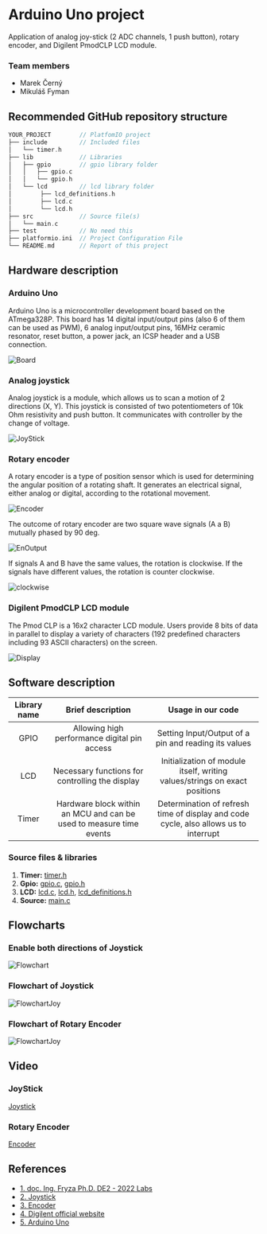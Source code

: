 # Arduino Uno project

Application of analog joy-stick (2 ADC channels, 1 push button), rotary encoder, and Digilent PmodCLP LCD module.

### Team members

* Marek Černý
* Mikuláš Fyman

## Recommended GitHub repository structure

   ```c
   YOUR_PROJECT        // PlatfomIO project
   ├── include         // Included files
   │   └── timer.h
   ├── lib             // Libraries
   │   ├── gpio        // gpio library folder
   │   │   ├── gpio.c  
   │   │   └── gpio.h  
   │   └── lcd         // lcd library folder
   │        ├── lcd_definitions.h
   │        ├── lcd.c
   │        └── lcd.h
   ├── src             // Source file(s)
   │   └── main.c
   ├── test            // No need this
   ├── platformio.ini  // Project Configuration File
   └── README.md       // Report of this project
   ```

## Hardware description

### Arduino Uno

Arduino Uno is a microcontroller development board based on the ATmega328P. This board has 14 digital input/output pins (also 6 of them can be used as PWM), 6 analog input/output pins, 16MHz ceramic resonator, reset button, a power jack, an ICSP header and a USB connection.

![Board](Pictures/ArduinoUnoBoard.jpg)

### Analog joystick

Analog joystick is a module, which allows us to scan a motion of 2 directions (X, Y). This joystick is consisted of two potentiometers of 10k Ohm resistivity and push button. It communicates with controller by the change of voltage.

![JoyStick](Pictures/JoyStick.jpg)

### Rotary encoder

A rotary encoder is a type of position sensor which is used for determining the angular position of a rotating shaft. It generates an electrical signal, either analog or digital, according to the rotational movement.

![Encoder](Pictures/RotaryEncoder.jpg)

The outcome of rotary encoder are two square wave signals (A a B) mutually phased by 90 deg.

![EnOutput](Pictures/EncoderOutput.jpg)

 If signals A and B have the same values, the rotation is clockwise. If the signals have different values, the rotation is counter clockwise.

![clockwise](Pictures/EncoderClockWise.jpg)

### Digilent PmodCLP LCD module

The Pmod CLP is a 16x2 character LCD module. Users provide 8 bits of data in parallel to display a variety of characters (192 predefined characters including 93 ASCII characters) on the screen.

![Display](Pictures/Display.jpg)

## Software description

| **Library name** | **Brief description** | **Usage in our code** |
   | :-: | :-: | :-: |
   | GPIO  | Allowing high performance digital pin access | Setting Input/Output of a pin and reading its values |
   | LCD   | Necessary functions for controlling the display | Initialization of module itself, writing values/strings on exact positions |
   | Timer | Hardware block within an MCU and can be used to measure time events | Determination of refresh time of display and code cycle, also allows us to interrupt |

   ### Source files & libraries

 1. **Timer:** [timer.h](https://github.com/marekcrn/digital-electronics-2/blob/main/labs/project/project/include/timer.h)
 2. **Gpio:** [gpio.c](https://github.com/marekcrn/digital-electronics-2/blob/main/labs/project/project/lib/gpio/gpio.c), [gpio.h](https://github.com/marekcrn/digital-electronics-2/blob/main/labs/project/project/lib/gpio/gpio.h)
 3. **LCD:** [lcd.c](https://github.com/marekcrn/digital-electronics-2/blob/main/labs/project/project/lib/lcd/lcd.c), [lcd.h](https://github.com/marekcrn/digital-electronics-2/blob/main/labs/project/project/lib/lcd/lcd.h), [lcd_definitions.h](https://github.com/marekcrn/digital-electronics-2/blob/main/labs/project/project/lib/lcd/lcd_definitions.h)
 4. **Source:** [main.c](https://github.com/marekcrn/digital-electronics-2/blob/main/labs/project/project/src/main.c)

## Flowcharts

### Enable both directions of Joystick

![Flowchart](Pictures/Flow.jpg)

### Flowchart of Joystick

![FlowchartJoy](Pictures/FlowJS.png)

### Flowchart of Rotary Encoder

![FlowchartJoy](Pictures/FlowEn.png)

## Video

### JoyStick

[Joystick](https://github.com/marekcrn/digital-electronics-2/blob/main/labs/project/project/test/Pictures/Joystisk.mp4)

### Rotary Encoder

[Encoder](https://github.com/marekcrn/digital-electronics-2/blob/main/labs/project/project/test/Pictures/Encoder.mp4)


## References

* [1. doc. Ing. Fryza Ph.D. DE2 - 2022 Labs](https://github.com/tomas-fryza/digital-electronics-2/tree/master/labs)
* [2. Joystick](https://navody.dratek.cz/navody-k-produktum/arduino-joystick-ps2.html)
* [3. Encoder](https://howtomechatronics.com/tutorials/arduino/rotary-encoder-works-use-arduino/?fbclid=IwAR1UxOQv36Y3HIfpMDaVhkYf1JpnIz0Ywbn_U0N9zagLQHEsaXvEKFfGdwQ)
* [4. Digilent official website](https://projects.digilentinc.com/products/pmod-clp)
* [5. Arduino Uno](https://docs.arduino.cc/retired/boards/arduino-uno-rev3-with-long-pins)
